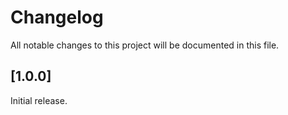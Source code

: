 # Changelog

All notable changes to this project will be documented in this file.

## [1.0.0]

Initial release.